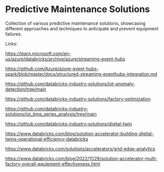 # Predictive Maintenance Solutions

Collection of various predictive maintenance solutions, showcasing different approaches and techniques to anticipate and prevent equipment failures.

Links:

https://learn.microsoft.com/en-us/azure/databricks/archive/azure/streaming-event-hubs

https://github.com/Azure/azure-event-hubs-spark/blob/master/docs/structured-streaming-eventhubs-integration.md

https://github.com/databricks-industry-solutions/iot-anomaly-detection/tree/main

https://github.com/databricks-industry-solutions/factory-optimization

https://github.com/databricks-industry-solutions/iot_time_series_analysis/tree/main

https://github.com/databricks-industry-solutions/digital-twin

https://www.databricks.com/blog/solution-accelerator-building-digital-twins-operational-efficiency-databricks

https://www.databricks.com/solutions/accelerators/grid-edge-analytics

https://www.databricks.com/blog/2022/11/29/solution-accelerator-multi-factory-overall-equipment-effectiveness.html
